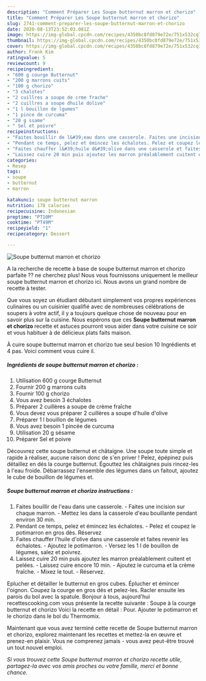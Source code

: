 ```yaml
---
description: "Comment Préparer Les Soupe butternut marron et chorizo"
title: "Comment Préparer Les Soupe butternut marron et chorizo"
slug: 2741-comment-preparer-les-soupe-butternut-marron-et-chorizo
date: 2020-08-13T23:52:03.081Z
image: https://img-global.cpcdn.com/recipes/4350bc8fd879e72e/751x532cq70/soupe-butternut-marron-et-chorizo-photo-principale-de-la-recette.jpg
thumbnail: https://img-global.cpcdn.com/recipes/4350bc8fd879e72e/751x532cq70/soupe-butternut-marron-et-chorizo-photo-principale-de-la-recette.jpg
cover: https://img-global.cpcdn.com/recipes/4350bc8fd879e72e/751x532cq70/soupe-butternut-marron-et-chorizo-photo-principale-de-la-recette.jpg
author: Frank Kim
ratingvalue: 5
reviewcount: 9
recipeingredient:
- "600 g courge Butternut"
- "200 g marrons cuits"
- "100 g chorizo"
- "3 chalotes"
- "2 cuillres a soupe de crme frache"
- "2 cuillres a soupe dhuile dolive"
- "1 l bouillon de lgumes"
- "1 pince de curcuma"
- "20 g ssame"
- " Sel et poivre"
recipeinstructions:
- "Faites bouillir de l&#39;eau dans une casserole. Faites une incision sur chaque marron.  Mettez les dans la casserole d&#39;eau bouillante pendant environ 30 min."
- "Pendant ce temps, pelez et émincez les échalotes. Pelez et coupez le potimarron en gros dès. Réservez"
- "Faites chauffer l&#39;huile d&#39;olive dans une casserole et faites revenir les échalotes.  Ajoutez le potimarron. Versez les 1 l de bouillon de légumes, salez et poivrez."
- "Laissez cuire 20 min puis ajoutez les marron préalablement cuitent et pelées. Laissez cuire encore 10 min. Ajoutez le curcuma et la crème fraîche. Mixez le tout.  Réservez."
categories:
- Resep
tags:
- soupe
- butternut
- marron

katakunci: soupe butternut marron 
nutrition: 178 calories
recipecuisine: Indonesian
preptime: "PT10M"
cooktime: "PT49M"
recipeyield: "1"
recipecategory: Dessert

---
```



![Soupe butternut marron et chorizo](https://img-global.cpcdn.com/recipes/4350bc8fd879e72e/751x532cq70/soupe-butternut-marron-et-chorizo-photo-principale-de-la-recette.jpg)

A la recherche de recette à base de soupe butternut marron et chorizo parfaite ?? ne cherchez plus! Nous vous fournissons uniquement le meilleur soupe butternut marron et chorizo ici. Nous avons un grand nombre de recette à tester.

Que vous soyez un étudiant débutant simplement vos propres expériences culinaires ou un cuisinier qualifié avec de nombreuses célébrations de soupers à votre actif, il y a toujours quelque chose de nouveau pour en savoir plus sur la cuisine. Nous espérons que ces <strong> Soupe butternut marron et chorizo </strong> recette et astuces pourront vous aider dans votre cuisine ce soir et vous habituer à de délicieux plats faits maison.

<!--inarticleads1-->

À cuire soupe butternut marron et chorizo tue seul besion 10 Ingrédients et 4 pas. Voici comment vous cuire il.

##### Ingrédients de soupe butternut marron et chorizo :

1. Utilisation 600 g courge Butternut
1. Fournir 200 g marrons cuits
1. Fournir 100 g chorizo
1. Vous avez besoin 3 échalotes
1. Préparer 2 cuillères a soupe de crème fraîche
1. Vous devez vous préparer 2 cuillères a soupe d&#39;huile d&#39;olive
1. Préparer 1 l bouillon de légumes
1. Vous avez besoin 1 pincée de curcuma
1. Utilisation 20 g sésame
1. Préparer  Sel et poivre


Découvrez cette soupe butternut et châtaigne. Une soupe toute simple et rapide à réaliser, aucune raison donc de s&#39;en priver ! Pelez, épépinez puis détaillez en dés la courge butternut. Égouttez les châtaignes puis rincez-les à l&#39;eau froide. Débarrassez l&#39;ensemble des légumes dans un faitout, ajoutez le cube de bouillon de légumes et. 

<!--inarticleads2-->

##### Soupe butternut marron et chorizo instructions :

1. Faites bouillir de l&#39;eau dans une casserole. - Faites une incision sur chaque marron.  - Mettez les dans la casserole d&#39;eau bouillante pendant environ 30 min.
1. Pendant ce temps, pelez et émincez les échalotes. - Pelez et coupez le potimarron en gros dès. Réservez
1. Faites chauffer l&#39;huile d&#39;olive dans une casserole et faites revenir les échalotes.  - Ajoutez le potimarron. - Versez les 1 l de bouillon de légumes, salez et poivrez.
1. Laissez cuire 20 min puis ajoutez les marron préalablement cuitent et pelées. - Laissez cuire encore 10 min. - Ajoutez le curcuma et la crème fraîche. - Mixez le tout.  - Réservez.


Eplucher et détailler le butternut en gros cubes. Éplucher et émincer l&#39;oignon. Coupez la courge en gros dés et pelez-les. Racler ensuite les parois du bol avec la spatule. Bonjour à tous, aujourd&#39;hui recettescooking.com vous présente la recette suivante : Soupe à la courge butternut et chorizo Voici la recette en détail : Pour. Ajouter le potimarron et le chorizo dans le bol du Thermomix. 

<!--inarticleads1-->

<p>
Maintenant que vous avez terminé cette recette de Soupe butternut marron et chorizo, explorez maintenant les recettes et mettez-la en œuvre et prenez-en plaisir. Vous ne comprenez jamais - vous avez peut-être trouvé un tout nouvel emploi.
</p>

<p>
<i>Si vous trouvez cette Soupe butternut marron et chorizo recette utile, partagez-la avec vos amis proches ou votre famille, merci et bonne chance.</i>
</p>
